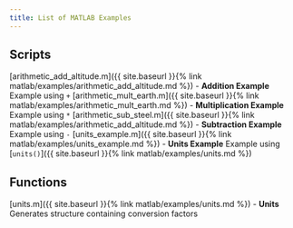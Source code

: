 ```yaml
---
title: List of MATLAB Examples
---
```


## Scripts
[arithmetic_add_altitude.m]({{ site.baseurl }}{% link matlab/examples/arithmetic_add_altitude.md %}) - **Addition Example** Example using `+`
[arithmetic_mult_earth.m]({{ site.baseurl }}{% link matlab/examples/arithmetic_mult_earth.md %}) - **Multiplication Example** Example using `*`
[arithmetic_sub_steel.m]({{ site.baseurl }}{% link matlab/examples/arithmetic_add_altitude.md %}) - **Subtraction Example** Example using `-`
[units_example.m]({{ site.baseurl }}{% link matlab/examples/units_example.md %}) - **Units Example** Example using [`units()`]({{ site.baseurl }}{% link matlab/examples/units.md %})

## Functions
[units.m]({{ site.baseurl }}{% link matlab/examples/units.md %}) - **Units** Generates structure containing conversion factors

